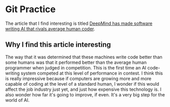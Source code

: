 <!-- # Git Practice
A simple project to practice a few git/github workflows.  Replace the contents of this file with the contents indicated in the [instructions](./instructions.md). -->

# Git Practice

The article that I find interesting is titled [DeepMind has made software writing AI that rivals average human coder](https://www.newscientist.com/article/2306820-deepmind-has-made-software-writing-ai-that-rivals-average-human-coder/).

## Why I find this article interesting

The way that it was determined that these machines write code better than some humans was that it performed better than the average human programmer when judged in competition. This is the first time an AI code-writing system competed at this level of performance in contest. I think this is really impressive because if computers are growing more and more capable of coding at the level of a standard human, I wonder if this would affect the job industry just yet, and just how expensive this technology is. I also wonder how far it's going to improve, if even. It's a very big step for the world of AI.
